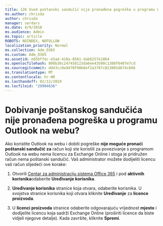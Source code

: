 ```yaml
---
title: 126 Uvod poštanski sandučić nije pronađena pogreška u programu OWA?
ms.author: chrisda
author: chrisda
manager: serdars
ms.date: 4/9/2018
ms.audience: Admin
ms.topic: article
ROBOTS: NOINDEX, NOFOLLOW
localization_priority: Normal
ms.collection: Adm_O365
ms.custom: Adm_O365
ms.assetid: e85bffec-e5ad-418a-8561-dab6257e1864
ms.openlocfilehash: 808b36c247458123da6ee43500c1380f6407e7cd
ms.sourcegitcommit: dd43cc0a9470f98b8ef2a3787c823801d674c666
ms.translationtype: MT
ms.contentlocale: hr-HR
ms.lasthandoff: 02/12/2019
ms.locfileid: "29904636"
---
```

# <a name="getting-a-mailbox-not-found-error-in-outlook-on-the-web"></a>Dobivanje poštanskog sandučića nije pronađena pogreška u programu Outlook na webu?

Ako koristite Outlook na webu i dobiti pogreške **nije moguće pronaći poštanski sandučić za** račun koji ste koristili za povezivanje s programom Outlook na webu nema licencu za Exchange Online i stoga je pridružen račun nema poštanski sandučić. Vaš administrator možete dodijeliti licencu vaš račun slijedeći ove korake: 
  
1. Otvorili [Centar za administraciju sistema Office 365](https://portal.office.com/adminportal/home#/homepage) i pod **aktivnih korisnika**odaberite **Uređivanje korisnika**.
    
2. **Uređivanje korisnika** stranice koja otvara, odaberite korisnika. U svojstva stranice korisnika koji otvara kliknite **Uređivanje** za **licence proizvoda**.
    
3. U **licenci proizvoda** stranice odaberite odgovarajuću vrijednost **mjesto** i dodijelite licencu koja sadrži Exchange Online (proširiti licence da biste vidjeli njegove detalje). Kada završite, kliknite **Spremi**.
    

